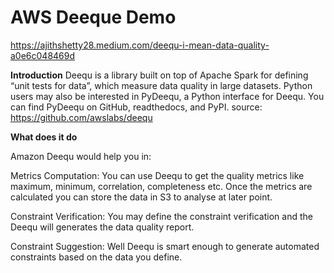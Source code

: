 # AWS Deeque Demo

https://ajithshetty28.medium.com/deequ-i-mean-data-quality-a0e6c048469d


**Introduction**
Deequ is a library built on top of Apache Spark for defining “unit tests for data”, which measure data quality in large datasets.
Python users may also be interested in PyDeequ, a Python interface for Deequ. You can find PyDeequ on GitHub, readthedocs, and PyPI.
source: https://github.com/awslabs/deequ

**What does it do**

Amazon Deequ would help you in:

Metrics Computation: You can use Deequ to get the quality metrics like maximum, minimum, correlation, completeness etc. Once the metrics are calculated you can store the data in S3 to analyse at later point.

Constraint Verification: You may define the constraint verification and the Deequ will generates the data quality report.

Constraint Suggestion: Well Deequ is smart enough to generate automated constraints based on the data you define.
